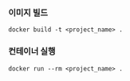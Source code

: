 ### 이미지 빌드
```shell
docker build -t <project_name> .
```

### 컨테이너 실행
```shell
docker run --rm <project_name> .
```